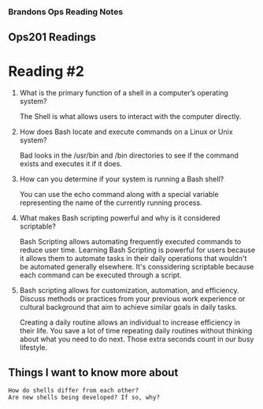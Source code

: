 ### Brandons Ops Reading Notes
## Ops201 Readings
# Reading #2

1. What is the primary function of a shell in a computer’s operating system?

	The Shell is what allows users to interact with the computer directly. 

2. How does Bash locate and execute commands on a Linux or Unix system?

	Bad looks in the /usr/bin and /bin directories to see if the command exists and executes it if it does. 

3. How can you determine if your system is running a Bash shell?

	You can use the echo command along with a special variable representing the name of the currently running process. 

4. What makes Bash scripting powerful and why is it considered scriptable?

   Bash Scripting allows automating frequently executed commands to reduce user time. Learning Bash Scripting is powerful for users because it allows them to automate tasks in their daily operations that wouldn't be automated generally elsewhere. It's conssidering scriptable because each command can be executed through a script.  

5. Bash scripting allows for customization, automation, and efficiency. Discuss methods or practices from your previous work experience or cultural background that aim to achieve similar goals in daily tasks.
   
	Creating a daily routine allows an individual to increase efficiency in their life. You save a lot of time repeating daily routines without thinking about what you need to do next. Those extra seconds count in our busy lifestyle. 

## Things I want to know more about

	How do shells differ from each other? 
 	Are new shells being developed? If so, why?
	
